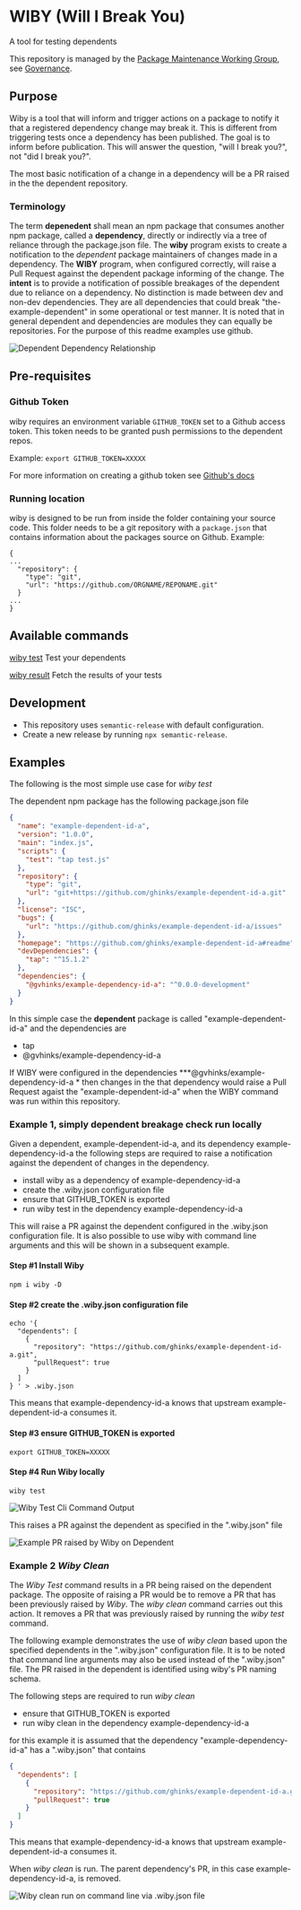 # WIBY (**W**ill **I** **B**reak **Y**ou)

A tool for testing dependents

This repository is managed by the [Package Maintenance Working Group](https://github.com/nodejs/package-maintenance), see [Governance](https://github.com/nodejs/package-maintenance/blob/master/Governance.md).

## Purpose
Wiby is a tool that will inform and trigger actions on a package to notify it that a registered dependency change may break
it. This is different from triggering tests once a dependency has been published. The goal is to inform before publication.
This will answer the question, "will I break you?", not "did I break you?".

The most basic notification of a change in a dependency will be a PR raised in the the dependent repository.

### Terminology
The term **depenedent** shall mean an npm package that consumes another npm package, called a **dependency**, directly
or indirectly via a tree of reliance through the package.json file. The **wiby** program exists to create a notification to the *dependent*
package maintainers of changes made in a dependency. The **WIBY** program, when configured correctly, will raise a Pull
Request against the dependent package informing of the change. The **intent** is to provide a notification of possible
breakages of the dependent due to reliance on a dependency. No distinction is made between dev and non-dev dependencies.
They are all dependencies that could break "the-example-dependent" in some operational or test manner. It is noted that
in general dependent and dependencies are modules they can equally be repositories. For the purpose of this readme examples
use github.

![Dependent Dependency Relationship](./images/Dependent-Dependency-Relationship.png)

## Pre-requisites

### Github Token

wiby requires an environment variable `GITHUB_TOKEN` set to a Github access token. This token needs to be granted push
permissions to the dependent repos.

Example: `export GITHUB_TOKEN=XXXXX`

For more information on creating a github token see [Github's docs](https://docs.github.com/en/github/authenticating-to-github/creating-a-personal-access-token)

### Running location

wiby is designed to be run from inside the folder containing your source code. This folder needs to be a git repository with a `package.json` that contains information about the packages source on Github.
Example:

```
{
...
  "repository": {
    "type": "git",
    "url": "https://github.com/ORGNAME/REPONAME.git"
  }
...
}
```

## Available commands

[wiby test](./USAGE.md#wiby-test)    Test your dependents

[wiby result](./USAGE.md#wiby-result) Fetch the results of your tests

## Development

- This repository uses `semantic-release` with default configuration.
- Create a new release by running `npx semantic-release`.
## Examples

The following is the most simple use case for *wiby test*

The dependent npm package has the following package.json file
```json
{
  "name": "example-dependent-id-a",
  "version": "1.0.0",
  "main": "index.js",
  "scripts": {
    "test": "tap test.js"
  },
  "repository": {
    "type": "git",
    "url": "git+https://github.com/ghinks/example-dependent-id-a.git"
  },
  "license": "ISC",
  "bugs": {
    "url": "https://github.com/ghinks/example-dependent-id-a/issues"
  },
  "homepage": "https://github.com/ghinks/example-dependent-id-a#readme",
  "devDependencies": {
    "tap": "^15.1.2"
  },
  "dependencies": {
    "@gvhinks/example-dependency-id-a": "^0.0.0-development"
  }
}
```
In this simple case the **dependent** package is called "example-dependent-id-a" and the dependencies are
* tap
* @gvhinks/example-dependency-id-a

If WIBY were configured in the dependencies ***@gvhinks/example-dependency-id-a * then changes in the that
dependency would raise a Pull Request agaist the "example-dependent-id-a" when the WIBY command was run within this
repository.

### Example 1, simply dependent breakage check run locally
Given a dependent, example-dependent-id-a, and its dependency example-dependency-id-a the following steps are required
to raise a notification against the dependent of changes in the dependency.

- install wiby as a dependency of example-dependency-id-a
- create the .wiby.json configuration file
- ensure that GITHUB_TOKEN is exported
- run wiby test in the dependency example-dependency-id-a

This will raise a PR against the dependent configured in the .wiby.json configuration file. It is also possible to use
wiby with command line arguments and this will be shown in a subsequent example.

#### Step #1 Install Wiby
```shell
npm i wiby -D
```

#### Step #2 create the .wiby.json configuration file

```shell
echo '{
  "dependents": [
    {
      "repository": "https://github.com/ghinks/example-dependent-id-a.git",
      "pullRequest": true
    }
  ]
} ' > .wiby.json
```
This means that example-dependency-id-a knows that upstream example-dependent-id-a consumes it.

#### Step #3 ensure GITHUB_TOKEN is exported

```shell
export GITHUB_TOKEN=XXXXX
```

#### Step #4 Run Wiby locally

```shell
wiby test
```

![Wiby Test Cli Command Output](./images/wiby-test-cli-with-callouts.png)

This raises a PR against the dependent as specified in the ".wiby.json" file

![Example PR raised by Wiby on Dependent](./images/PR-from-wiby-with-callouts.png)

### Example 2 *Wiby Clean*

The *Wiby Test* command results in a PR being raised on the dependent package. The opposite of raising a PR would be to
remove a PR that has been previously raised by *Wiby*. The *wiby clean* command carries out this action. It removes a 
PR that was previously raised by running the *wiby test* command.

The following example demonstrates the use of *wiby clean* based upon the specified dependents in the ".wiby.json" 
configuration file. It is to be noted that command line arguments may also be used instead of the ".wiby.json" file.
The PR raised in the dependent is identified using wiby's PR naming schema.

The following steps are required to run *wiby clean*
- ensure that GITHUB_TOKEN is exported
- run wiby clean in the dependency example-dependency-id-a

for this example it is assumed that the dependency "example-dependency-id-a" has a ".wiby.json" that contains 

```json
{
  "dependents": [
    {
      "repository": "https://github.com/ghinks/example-dependent-id-a.git",
      "pullRequest": true
    }
  ]
}
```
This means that example-dependency-id-a knows that upstream example-dependent-id-a consumes it.

When *wiby clean* is run. The parent dependency's PR, in this case example-dependency-id-a, is removed.

![Wiby clean run on command line via .wiby.json file](./images/wiby-clean-example-on-cli.png)


